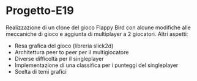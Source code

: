 # Progetto-E19

Realizzazione di un clone del gioco Flappy Bird con alcune modifiche alle meccaniche di gioco e aggiunta di multiplayer a 2 giocatori. Altri aspetti:

* Resa grafica del gioco (libreria slick2d)
* Architettura peer to peer per il multigiocatore
* Diverse difficoltà per il singleplayer
* Implementazione di una classifica per i punteggi del singleplayer
* Scelta di temi grafici

